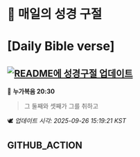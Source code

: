 # 🙏 매일의 성경 구절
# [Daily Bible verse]
## [![README에 성경구절 업데이트](https://github.com/DONGSUKA/first_test/actions/workflows/update-readme-bible.yml/badge.svg)](https://github.com/DONGSUKA/first_test/actions/workflows/update-readme-bible.yml)
<!-- START_BIBLE_VERSE -->
📖 **누가복음 20:30**
> 그 둘째와 셋째가 그를 취하고

🕊️ _업데이트 시각: 2025-09-26 15:19:21 KST_
  <!-- END_BIBLE_VERSE -->
## GITHUB_ACTION
